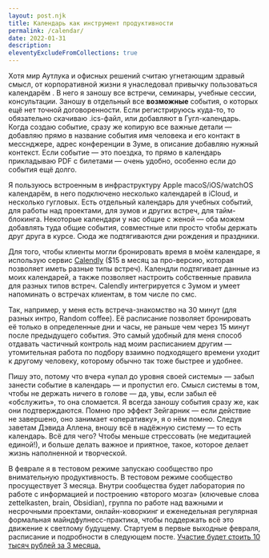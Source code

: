 ```yaml
---
layout: post.njk
title: Календарь как инструмент продуктивности
permalink: /calendar/
date: 2022-01-31
description:
eleventyExcludeFromCollections: true
---
```


Хотя мир Аутлука и офисных решений считаю угнетающим здравый смысл, от корпоративной жизни я унаследовал привычку пользоваться календарём . В него я заношу все встречи, семинары, учебные сессии, консультации. Заношу в отдельный все **возможные** события, о которых ещё нет точной договоренности. Если регистрируюсь куда-то, то обязательно скачиваю .ics-файл, или добавляют в Гугл-календарь. Когда создаю событие, сразу же копирую все важные детали — добавляю прямо в название события имя человека и его контакт в месснджере, адрес конференции в Зуме, в описание добавляю нужный контекст. Если событие — это поездка, то прямо в календарь прикладываю PDF с билетами — очень удобно, особенно если до события ещё долго.


Я пользуюсь встроенным в инфраструктуру Apple macoS/iOS/watchOS календарём, в него подключено несколько календарей в iCloud, и несколько гугловых. Есть отдельный календарь для учебных событий, для работы над проектами, для зумов и других встреч, для тайм-блокинга. Некоторые календари у нас общие с женой — оба можем добавлять туда общие события, совместные или просто чтобы держать друг друга в курсе. Сюда же подтягиваются дни рождения и праздники.

Для того, чтобы клиенты могли бронировать время в моём календаре, я использую сервис [Calendly](https://calendly.com) ($15 в месяц за про-версию, которая позволяет иметь разные типы встреч). Календли подтягивает данные из моих календарей, а также позволяет настроить собственные правила для разных типов встреч. Calendly интегрируется с Зумом и умеет напоминать о встречах клиентам, в том числе по смс.

Так, например, у меня есть встреча-знакомство на 30 минут (для разных интро, Random coffee). Её расписание позволяет бронировать её только в определенные дни и часы, не раньше чем через 15 минут после предыдущего события. Это самый удобный для меня способ отдавать частичный контроль над моим расписанием другим — утомительная работа по подбору взаимно подходящего времени уходит к другому человеку, которому обычно так тоже быстрее и удобнее.


Пишу это, потому что вчера «упал до уровня своей системы» — забыл занести событие в календарь — и пропустил его. Смысл системы в том, чтобы не держать ничего в голове — да, увы, если забыл её «обслужить», то она сломается. Я всегда заношу события сразу же, как они подтверждаются. Помню про эффект Зейгарник — если действие не завершено, оно занимает «оперативку», я о нём помню. Следуя заветам Дэвида Аллена, вношу всё в надёжную систему — то есть календарь. Всё для чего? Чтобы меньше стрессовать (не медитацией единой!), и больше делать важное и приятное, такое, которое делает жизнь наполненной и творческой.

В феврале я в тестовом режиме запускаю сообщество про внимательную продуктивность. В тестовом режиме сообщество просуществует 3 месяца. Внутри сообщества будет лаборатория по работе с информацией и построению «второго мозга» (ключевые слова zettelkasten, brain, Obsidian), группа по работе над важными и несрочными проектами, онлайн-коворкинг и еженедельная регулярная формальная майндфулнесс-практика, чтобы поддержать всё это движение к светлому будущему. Стартуем в первые выходные февраля, расписание и подробности в следующем посте. [Участие будет стоить 10 тысяч рублей за 3 месяца.](/subscribe/)

